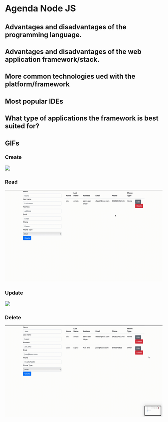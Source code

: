 # Agenda Node JS

## Advantages and disadvantages of the programming language.
## Advantages and disadvantages of the web application framework/stack.
## More common technologies ued with the platform/framework
## Most popular IDEs
## What type of applications the framework is best suited for?
## GIFs
### Create
![](NodeCreate.gif)
### Read
![](NodeRead.gif)
### Update
![](NodeUpdate.gif)
### Delete
![](NodeDelete.gif)
